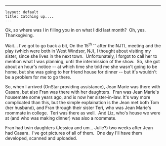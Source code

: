   ---
    layout: default
    title: Catching up....
    ---
<p>Ok, so where was I in filling you in on what I did last month?  Oh, yes.  Thanksgiving.</p>
<p>Wait... I've got to go back a bit, On the 15<sup>th -- </sup>after the NJTL meeting and the play (which were both in West Windsor, NJ), I thought about visiting my sister, since she lives in the next town.  Unfortunately, I forgot to call her to mention what I was planning, until the intermission of the show.  So, she got about an hour's notice -- at which time she told me she wasn't going to be home, but she was going to her friend house for dinner -- but it's wouldn't be a problem for me to go there.</p>
<p>So, when I arrived (OnStar providing assistance), Jean Marie was there with Casara, but also Fran was there with her daughters.  Fran was Jean Marie's housemate some years ago, and is now her sister-in-law. It's way more complicated than this, but the simple explaination is the Jean met both Tom (her husband), and Fran through their sister Teri, who was Jean Marie's roommate in college.  Teri was there as well.  And Liz, who's house we were at (and who was making dinner) was also a roommate.</p>
<p>Fran had twin daughters (Jessica and um... Julie?) two weeks after Jean had Casara.  I've got pictures of all of them.  One day I'll have them developed, scanned and uploaded.</p>